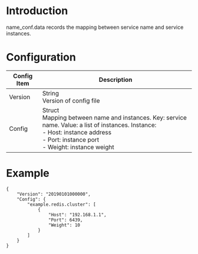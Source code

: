 # Introduction

name_conf.data records the mapping between service name and service instances. 

# Configuration

| Config Item | Description                                                  |
| ----------- | ------------------------------------------------------------ |
| Version     | String<br>Version of config file                                       |
| Config      | Struct<br>Mapping between name and instances. Key: service name. Value:  a list of instances. Instance:<br>- Host: instance address <br>- Port: instance port<br>- Weight: instance weight |

# Example

```
{
    "Version": "20190101000000",
    "Config": {
        "example.redis.cluster": [
            {
                "Host": "192.168.1.1",
                "Port": 6439,
                "Weight": 10
            }
        ]
    }
}
```
